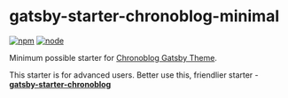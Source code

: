 # gatsby-starter-chronoblog-minimal

[![npm](https://img.shields.io/npm/v/gatsby-theme-chronoblog?color=brightgreen)](https://www.npmjs.com/package/gatsby-theme-chronoblog) [![node](https://img.shields.io/node/v/gatsby-theme-chronoblog)](https://www.npmjs.com/package/gatsby-theme-chronoblog)

Minimum possible starter for [Chronoblog Gatsby Theme](https://github.com/Chronoblog/gatsby-theme-chronoblog).

This starter is for advanced users. Better use this, friendlier starter - **[gatsby-starter-chronoblog](https://github.com/Chronoblog/gatsby-starter-chronoblog)**
